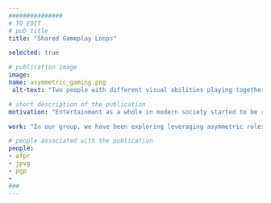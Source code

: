 ```yaml
---
###############
# TO EDIT
# pub title
title: "Shared Gameplay Loops"

selected: true

# publication image
image:
name: asymmetric_gaming.png
 alt-text: "Two people with different visual abilities playing together and having fun" # provide a short description for the image #a11y

# short description of the publication
motivation: "Entertainment as a whole in modern society started to be recognized as a fundamental part of our lives and well-being. Gaming has a long list of potential benefits including coping with anxiety, social bonding, or as a creative outlet. While there is a vast array of options available for playing together, players are very limited in the experiences they are able to share when there is a significant difference in skill, ability, and gaming tastes among others."

work: "In our group, we have been exploring leveraging asymmetric roles to create asymmetric games that provide opportunities for shared play. In this topic, you will have the opportunity to delve deeper into the design of Asymmetric Games and explore how to create and expand shared gameplay loops to cater to different family members."

# people associated with the publication
people:
- afpr
- jpvg
- pgp
- 
###
---
```

